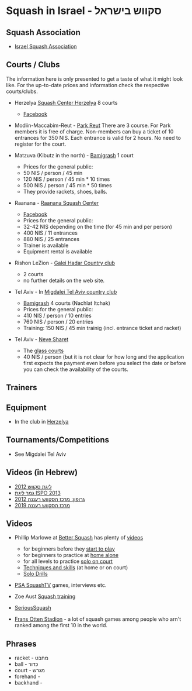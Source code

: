 # Squash in Israel - סקווש בישראל


## Squash Association

* [Israel Squash Association](https://www.squashisrael.co.il/)

## Courts / Clubs

The information here is only presented to get a taste of what it might look like. For the up-to-date prices and information
check the respective courts/clubs.

* Herzelya [Squash Center Herzelya](https://squash-il.co.il/) 8 courts
    * [Facebook](https://www.facebook.com/israelsquash)

* Modiin-Maccabim-Reut - [Park Reut](https://www.reutpark.co.il/article.aspx?id=62423&catid=62419)
There are 3 course. For Park members it is free of charge. Non-members can buy a ticket of 10 entrances for 350 NIS.
Each entrance is valid for 2 hours. No need to register for the court.

* Matzuva (Kibutz in the north) - [Bamigrash](http://www.bamigrash.com/) 1 court
    * Prices for the general public:
    * 50 NIS / person / 45 min
    * 120 NIS / person / 45 min * 10 times
    * 500 NIS / person / 45 min * 50 times
    * They provide rackets, shoes, balls.

* Raanana - [Raanana Squash Center](https://www.raanana.muni.il/SquashComplex/Pages/default.aspx)
    * [Facebook](https://www.facebook.com/raananasquash)
    * Prices for the general public:
    * 32-42 NIS depending on the time (for 45 min and per person)
    * 400 NIS / 11 entrances
    * 880 NIS / 25 entrances
    * Trainer is available
    * Equipment rental is available

* Rishon LeZion - [Galei Hadar Country club](https://countryclub.co.il/%d7%a1%d7%a7%d7%95%d7%95%d7%a9/)
    * 2 courts
    * no further details on the web site.

* Tel Aviv - In [Migdalei Tel Aviv country club](https://countrymtlv.co.il/%d7%9e%d7%95%d7%a2%d7%93%d7%95%d7%9f-%d7%94%d7%a1%d7%a7%d7%95%d7%95%d7%a9/)
    * [Bamigrash](http://www.bamigrash.com/) 4 courts (Nachlat Itchak)
    * Prices for the general public:
    * 410 NIS / person / 10 entries
    * 760 NIS / person / 20 entries
    * Training: 150 NIS / 45 min trainig (incl. entrance ticket and racket)

* Tel Aviv - [Neve Sharet](https://www.tel-aviv.gov.il/Residents/CommunityAndSports/Pages/NeveSharet.aspx?IccID=64)
    * The [glass courts](https://www.squashisrael.co.il/glasscourtstlv)
    * 40 NIS / person (but it is not clear for how long and the application first expects the payment even before you select the date or before you can check the availability of the courts.


## Trainers

## Equipment

* In the club in [Herzelya](https://squash-il.co.il/shop/category/)

## Tournaments/Competitions

* See Migdalei Tel Aviv

## Videos (in Hebrew)

* [ליגת סקווש 2012](https://www.youtube.com/watch?v=ve5B8vNLNa4)
* [גמר ליגת ISPO 2013](https://www.youtube.com/watch?v=lt7rJnQj2k8)
* [גרופון: מרכז הסקווש רעננה 2012](https://www.youtube.com/watch?v=HEKurjId-2M)
* [מרכז הסקווש רעננה 2019](https://www.youtube.com/watch?v=OMcd3gGZubQ)

## Videos

* Phillip Marlowe at [Better Squash](https://bettersquash.com/) has plenty of [videos](https://www.youtube.com/c/BetterSquash)
    * for beginners before they [start to play](https://www.youtube.com/playlist?list=PLSlfdwgI6MBnjp_EyyTy_wl6mGHMZdHxn)
    * for beginners to practice at [home alone](https://www.youtube.com/playlist?list=PLSlfdwgI6MBmhV6rF6FY15i5BkFeN-pb9)
    * for all levels to practice [solo on court](https://www.youtube.com/playlist?list=PLSlfdwgI6MBnMQXTTQDwH5DihTEclAQrX)
    * [Techniques and skills](https://www.youtube.com/playlist?list=PLSlfdwgI6MBmNN0Fu-1ip65P_AzRwxMTW) (at home or on court)
    * [Solo Drills](https://www.youtube.com/watch?v=g5k4pWPeCuo&list=PLSlfdwgI6MBlFgQNUNzITj95CGMV9vgR0)

* [PSA SquashTV](https://www.youtube.com/psasquashtv) games, interviews etc.

* Zoe Aust [Squash training](https://www.youtube.com/playlist?list=PLcQhbSS33kOfc4Eu_JjT6Cmz7sqlzFrFI)

* [SeriousSquash](https://www.youtube.com/c/SeriousSquash)

* [Frans Otten Stadion](https://www.youtube.com/c/FransOttenStadion/videos) - a lot of squash games among people who arn't ranked among the first 10 in the world.

## Phrases

* racket - מחבט
* ball - כדור
* court - מגרש
* forehand -
* backhand -


